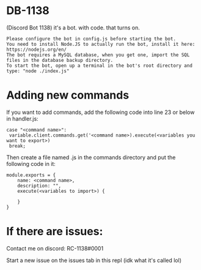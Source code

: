 # DB-1138
(Discord Bot 1138)
 it's a bot. with code. that turns on.

    Please configure the bot in config.js before starting the bot.
    You need to install Node.JS to actually run the bot, install it here: https://nodejs.org/en/
    The bot requires a MySQL database, when you get one, import the SQL files in the database backup directory. 
    To start the bot, open up a terminal in the bot's root directory and type: "node ./index.js"

# Adding new commands

If you want to add commands, add the following code into line 23 or below in handler.js:
    
    case "<command name>":
     variable.client.commands.get('<command name>).execute(<variables you want to export>)
     break;

Then create a file named <command name>.js in the commands directory and put the following code in it:

    module.exports = {
        name: <command name>,
        description: "",
        execute(<variables to import>) {

        }
    }
    
# If there are issues:

Contact me on discord: RC-1138#0001

Start a new issue on the issues tab in this repl (idk what it's called lol)
